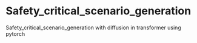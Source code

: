 # Safety_critical_scenario_generation
Safety_critical_scenario_generation with diffusion in transformer using pytorch

